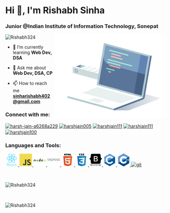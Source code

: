 <h1 align="left">Hi 👋, I'm Rishabh Sinha</h1>
<h3 align="left">Junior @Indian Institute of Information Technology, Sonepat</h3>

<img align="right" alt="Coding" width="350" src="https://raw.githubusercontent.com/jakub-jarzabek/jakub-jarzabek/main/redme-gif.gif">
<p align="left"> <img src="https://komarev.com/ghpvc/?username=Rishabh324&label=Profile%20views&color=0e75b6&style=flat" alt="Rishabh324" /> </p>

 - 🌱 I’m currently learning **Web Dev, DSA**

- 💬 Ask me about **Web Dev, DSA, CP**
 
 - 📫 How to reach me **sinharishabh402@gmail.com**

<h3 align="left">Connect with me:</h3>
<p align="left">
<a href="https://www.linkedin.com/in/rishabh-sinha-bb9050224/" target="blank"><img align="center" src="https://raw.githubusercontent.com/rahuldkjain/github-profile-readme-generator/master/src/images/icons/Social/linked-in-alt.svg" alt="harsh-jain-a6268a229" height="30" width="40" /></a>
<a href="https://www.instagram.com/i_am_rishabh324/" target="blank"><img align="center" src="https://raw.githubusercontent.com/rahuldkjain/github-profile-readme-generator/master/src/images/icons/Social/instagram.svg" alt="harshjain005" height="30" width="40" /></a>
<a href="https://www.codechef.com/users/rishabh324" target="blank"><img align="center" src="https://cdn.jsdelivr.net/npm/simple-icons@3.1.0/icons/codechef.svg" alt="harshjain111" height="30" width="40" /></a>
<a href="https://www.hackerrank.com/sinharishabh402?hr_r=1" target="blank"><img align="center" src="https://raw.githubusercontent.com/rahuldkjain/github-profile-readme-generator/master/src/images/icons/Social/hackerrank.svg" alt="harshjain111" height="30" width="40" /></a>
<a href="https://codeforces.com/profile/Rishabh_324" target="blank"><img align="center" src="https://raw.githubusercontent.com/rahuldkjain/github-profile-readme-generator/master/src/images/icons/Social/codeforces.svg" alt="harshjain100" height="30" width="40" /></a>
</p>

<h3 align="left">Languages and Tools:</h3>
<p align="left">
  <a href="https://reactjs.org/" target="_blank" rel="noreferrer"> <img src="https://raw.githubusercontent.com/devicons/devicon/master/icons/react/react-original-wordmark.svg" alt="react" width="40" height="40"/> </a> 
  <a href="https://developer.mozilla.org/en-US/docs/Web/JavaScript" target="_blank" rel="noreferrer"> <img src="https://raw.githubusercontent.com/devicons/devicon/master/icons/javascript/javascript-original.svg" alt="javascript" width="40" height="40"/> </a>
  <a href="https://nodejs.org" target="_blank" rel="noreferrer"> <img src="https://raw.githubusercontent.com/devicons/devicon/master/icons/nodejs/nodejs-original-wordmark.svg" alt="nodejs" width="40" height="40"/> </a>
  <a href="https://expressjs.com" target="_blank" rel="noreferrer"> <img src="https://raw.githubusercontent.com/devicons/devicon/master/icons/express/express-original-wordmark.svg" alt="express" width="40" height="40"/> </a>
   <a href="https://www.w3.org/html/" target="_blank" rel="noreferrer"> <img src="https://raw.githubusercontent.com/devicons/devicon/master/icons/html5/html5-original-wordmark.svg" alt="html5" width="40" height="40"/> </a>
  <a href="https://www.w3schools.com/css/" target="_blank" rel="noreferrer"> <img src="https://raw.githubusercontent.com/devicons/devicon/master/icons/css3/css3-original-wordmark.svg" alt="css3" width="40" height="40"/> </a>
  <a href="https://getbootstrap.com" target="_blank" rel="noreferrer"> <img src="https://raw.githubusercontent.com/devicons/devicon/master/icons/bootstrap/bootstrap-plain-wordmark.svg" alt="bootstrap" width="40" height="40"/> </a>
  <a href="https://www.cprogramming.com/" target="_blank" rel="noreferrer"> <img src="https://raw.githubusercontent.com/devicons/devicon/master/icons/c/c-original.svg" alt="c" width="40" height="40"/> </a>
  <a href="https://www.w3schools.com/cpp/" target="_blank" rel="noreferrer"> <img src="https://raw.githubusercontent.com/devicons/devicon/master/icons/cplusplus/cplusplus-original.svg" alt="cplusplus" width="40" height="40"/> </a>
  <a href="https://git-scm.com/" target="_blank" rel="noreferrer"> <img src="https://www.vectorlogo.zone/logos/git-scm/git-scm-icon.svg" alt="git" width="40" height="40"/> </a>   
</p>
<br>
<p><img align="center" src="[https://github-readme-stats.vercel.app/api/top-langs?username=HarshJain100&show_icons=true&locale=en&layout=compact](https://github-readme-stats.vercel.app/api/top-langs?username=Rishabh324&show_icons=true&locale=en&layout=compact)" alt="Rishabh324" /></p>
<br>
<p><img align="center" src="https://github-readme-streak-stats.herokuapp.com/?user=Rishabh324&" alt="Rishabh324" /></p>

